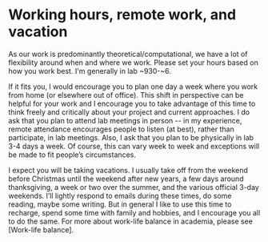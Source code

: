 # Working hours, remote work, and vacation

As our work is predominantly theoretical/computational, we have a lot of flexibility around when and where we work. Please set your hours based on how you work best. I'm generally in lab ~930-~6. 

If it fits you, I would encourage you to plan one day a week where you work from home (or elsewhere out of office). This shift in perspective can be helpful for your work and I encourage you to take advantage of this time to think freely and critically about your project and current approaches. I do ask that you plan to attend lab meetings in person -- in my experience, remote attendance encourages people to listen (at best), rather than participate, in lab meetings. Also, I ask that you plan to be physically in lab 3-4 days a week. Of course, this can vary week to week and exceptions will be made to fit people’s circumstances.

I expect you will be taking vacations. I usually take off from the weekend before Christmas until the weekend after new years, a few days around thanksgiving, a week or two over the summer, and the various official 3-day weekends. I’ll lightly respond to emails during these times, do some reading, maybe some writing. But in general I like to use this time to recharge, spend some time with family and hobbies, and I encourage you all to do the same. For more about work-life balance in academia, please see [Work-life balance].
